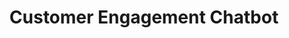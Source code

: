 ---
title: "Customer Engagement Chatbot"
excerpt: "KLoc Technologies's Customer Engagement Chatbot"
layout: splash
header:
  overlay_image: /assets/images/portfolio/customers.png
  overlay_filter: 0.7
  teaser: /assets/images/portfolio/customers.png
categories:
  - chat-bot
  - artificial-intelligence
sitemap: true
---